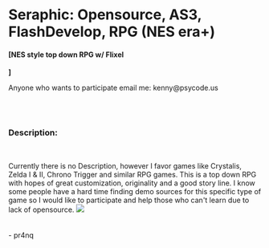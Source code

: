 Seraphic: Opensource, AS3, FlashDevelop, RPG (NES era+)
========

<h4><b>[</b>NES style top down RPG w/ Flixel</h4><b>]</b> 
<p>Anyone who wants to participate email me: kenny@psycode.us</p>
<br><br>
<h3><bold>Description: </h3><br><p>Currently there is no Description, however I favor games like Crystalis, Zelda I & II, Chrono Trigger and similar RPG games. This is a top down RPG with hopes of great customization, originality and a good story line. I know some people have a hard time finding demo sources for this specific type of game so I would like to participate and help those who can't learn due to lack of opensource. </bold></h2>


<img src="http://www.legitcode.com/seraphic.png" />
<br/><br/><br/>- pr4nq<br/>
